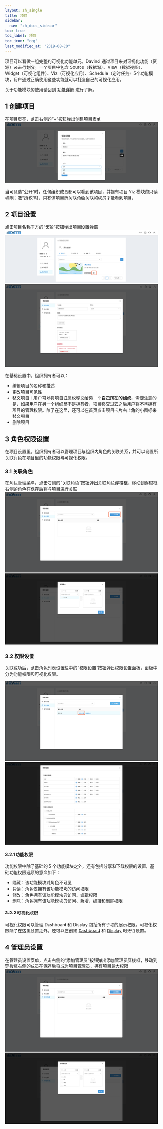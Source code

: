 ```yaml
---
layout: zh_single
title: 项目
sidebar:
  nav: "zh_docs_sidebar"
toc: true
toc_label: 项目
toc_icon: "cog"
last_modified_at: "2019-08-20"
---
```


项目可以看做一组完整的可视化功能单元。Davinci 通过项目来对可视化功能（资源）来进行划分。一个项目中包含 Source（数据源）、View（数据视图）、Widget（可视化组件）、Viz（可视化应用）、Schedule（定时任务）5个功能模块，用户通过正确使用这些功能就可以打造自己的可视化应用。

关于功能模块的使用请回到 [功能详解](2.1-source) 进行了解。

## 1 创建项目

在项目页签，点击右侧的“+”按钮弹出创建项目表单
![创建项目1](../../assets/images/project/1.1.png)

当可见选“公开”时，任何组织成员都可以看到该项目，并拥有项目 Viz 模块的只读权限；选“授权”时，只有该项目所关联角色关联的成员才能看到项目。

## 2 项目设置

点击项目名称下方的“齿轮”按钮弹出项目设置弹窗
![项目设置1](../../assets/images/project/2.1.png)
![项目设置2](../../assets/images/project/2.2.png)

在基础设置中，组织拥有者可以：
- 编辑项目的名称和描述
- 更改项目可见性
- 移交项目：用户可以将项目归属权移交给另一个**自己所在的组织**，需要注意的是，如果用户在另一个组织里不是拥有者，项目移交过去之后用户将不再拥有项目的管理权限。除了在这里，还可以在首页点击项目卡片右上角的小图标来移交项目
- 删除项目

## 3 角色权限设置
在项目设置里，组织拥有者可以管理项目与组织内角色的关联关系，并可以设置所关联角色在项目里的功能权限与可视化权限。

### 3.1 关联角色

在角色管理菜单，点击右侧的“关联角色”按钮弹出关联角色穿梭框，移动到穿梭框右侧的角色在保存后将与项目进行关联
![项目设置1](../../assets/images/project/3.1.1.png)
![项目设置1](../../assets/images/project/3.1.2.png)

### 3.2 权限设置

关联成功后，点击角色列表设置栏中的“权限设置”按钮弹出权限设置面板，面板中分为功能权限和可视化权限。

![权限设置1](../../assets/images/project/3.2.1.png)
![权限设置2](../../assets/images/project/3.2.2.png)

#### 3.2.1 功能权限
功能权限中除了基础的 5 个功能模块之外，还有包括分享和下载权限的设置。基础功能权限选项的意义如下：
- 隐藏：该功能模块对角色不可见
- 只读：角色仅拥有该功能模块的访问权限
- 修改：角色拥有该功能模块的访问、编辑权限
- 删除：角色拥有该功能模块的访问、新增、编辑和删除权限

#### 3.2.2 可视化权限
可视化权限可以管理 Dashboard 和 Display 包括所有子项的展示权限。可视化权限除了在这里设置之外，还可以在创建 [Dashboard](/docs/zh/dashboard_guide) 和 [Display](/docs/zh/display_guide) 时进行设置。

## 4 管理员设置

在管理员设置菜单，点击右侧的“添加管理员”按钮弹出添加管理员穿梭框，移动到穿梭框右侧的成员在保存后将成为项目管理员，拥有项目最大权限
![管理员设置1](../../assets/images/project/4.1.png)
![管理员设置2](../../assets/images/project/4.2.png)
